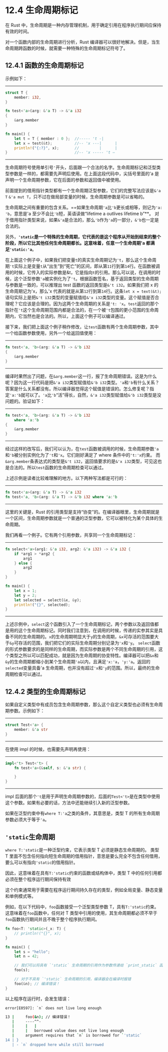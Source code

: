 # 12.4 生命周期标记

在 Rust 中，生命周期是一种内存管理机制，用于确定引用在程序执行期间应保持有效的时间。

对一个函数内部的生命周期进行分析，Rust 编译器可以很好地解决。但是，当生命周期跨函数的时候，就需要一种特殊的生命周期标记符号了。

## 12.4.1 函数的生命周期标记

示例如下：

---

```rust
struct T {
    member: i32,
}

fn test<'a>(arg: &'a T) -> &'a i32
{
    &arg.member
}

fn main() {
    let t = T { member : 0 };  //----- 't -|
    let x = test(&t);          //-- 'x ---|      |
    println!("{:?}", x);       //         |      |
}                              //-- 'x ----- 't –
```

---

生命周期符号使用单引号`'`开头，后面跟一个合法的名字。生命周期标记和泛型类型参数是一样的，都需要先声明后使用。在上面这段代码中，尖括号里面的'a 是声明一个生命周期参数，它在后面的参数和返回值中被使用。

前面提到的借用指针类型都有一个生命周期泛型参数，它们的完整写法应该是`&'a T` `&'a mut T`，只不过在做局部变量的时候，生命周期参数是可以省略的。

生命周期之间有重要的包含关系。==如果生命周期`'a`比`'b`更长或相等，则记为`'a: 'b`，意思是'a 至少不会比`'b`短，英语读做“lifetime a outlives lifetime b”**。
对于借用指针类型来说，如果`&'a`是合法的，那么`'b`作为`'a`的一部分，`&'b`也一定是合法的。

另外，**`'static`是一个特殊的生命周期，它代表的是这个程序从开始到结束的整个阶段，所以它比其他任何生命周期都长。这意味着，任意一个生命周期'a 都满足`'static:'a`**。

在上面这个例子中，如果我们把变量`t`的真实生命周期记为`'t`，那么这个生命周期`'t`实际上是变量`t`从“出生”到“死亡”的区间，即从第`11`行到第`14`行。在函数被调用的时候，它传入的实际参数是&t，它是指向`t`的引用。那么可以说，在调用的时候，这个泛型参数`'a`被实例化为了`'t`。根据函数签名，基于返回类型的生命周期与参数是一致的，可以推理出 test 函数的返回类型是`&'t i32`。如果我们把 x 的生命周期记为'x，那么'x 代表的就是从第`12`行到第`14`行。这条`let x = text(&t);`语句实际上是把`&'t i32`类型的变量赋值给`&'x i32`类型的变量。这个赋值是否合理呢？它应该是合理的。因为这两个生命周期的关系是`'t: 'x`。`test`返回的那个指针在`'t`这个生命周期范围内都是合法的，在一个被`'t`包围的更小范围的生命周期内，它当然也是合法的。所以，上面这个例子可以编译通过。

接下来，我们把上面这个例子稍作修改，让`test`函数有两个生命周期参数，其中一个给函数参数使用，另外一个给返回值使用：

---

```rust
fn test<'a, 'b>(arg: &'a T) -> &'b i32
{
    &arg.member
}
```

---

编译时果然出了问题，在`&arg.member`这一行，报了生命周期错误。这是为什么呢？因为这一行代码是把`&'a i32`类型赋值给`&'b i32`类型。`'a`和`'b`有什么关系？答案是什么关系都没有。所以编译器觉得这个赋值是错误的。怎么修复呢？指定`'a:'b`就可以了。`'a`比`'b`“活”得长，自然，`&'a i32`类型赋值给`&'b i32`类型是没问题的。验证如下：

---

```rust
fn test<'a, 'b>(arg: &'a T) -> &'b i32
    where 'a:'b
{
    &arg.member
}
```

---

经过这样的改写后，我们可以认为，在`test`函数被调用的时候，生命周期参数`'a`和`'b`被分别实例化为了`'t`和`'x`。它们刚好满足了 where 条件中的`'t:'x`约束。
而`&arg.member`条表达式的类型是`&'t i32`，返回值要求的是`&'x i32`类型，可见这也是合法的。所以`test`函数的生命周期检查可以通过。

上述示例是读者比较难理解的地方。以下两种写法都是可行的：

---

```rust
fn test<'a>(arg: &'a T) -> &'a i32
fn test<'a, 'b>(arg: &'a T) -> &'b i32 where 'a:'b
```

---

这里的关键是，Rust 的引用类型是支持“协变”的。在编译器眼里，生命周期就是一个区间，生命周期参数就是一个普通的泛型参数，它可以被特化为某个具体的生命周期。

我们再看一个例子。它有两个引用参数，共享同一个生命周期标记：

---

```rust
fn select<'a>(arg1: &'a i32, arg2: &'a i32) -> &'a i32 {
    if *arg1 > *arg2 {
        arg1
    } else {
        arg2
    }
}

fn main() {
    let x = 1;
    let y = 2;
    let selected = select(&x, &y);
    println!("{}", selected);
}
```

---

上述示例中，`select`这个函数引入了一个生命周期标记，两个参数以及返回值都是用的这个生命周期标记。同时我们注意到，在调用的时候，传递的实参其实是具备不同的生命周期的。`x`的生命周期明显大于`y`的生命周期，`&x`可存活的范围要大于`&y`可存活的范围，我们把它们的实际生命周期分别记录为`'x`和`'y`。
`select`函数的形式参数要求的是同样的生命周期，而实际参数是两个不同生命周期的引用，这个类型之所以可以匹配成功，就是因为生命周期的协变特性。编译器可以把`&x`和`&y`的生命周期都缩小到某个生命周期`'a`以内，且满足`'x:'a`，`'y:'a`。返回的`selected`变量具备'a 生命周期，也并没有超过`'x`和`'y`的范围。所以，最终的生命周期检查可以通过。

## 12.4.2 类型的生命周期标记

如果自定义类型中有成员包含生命周期参数，那么这个自定义类型也必须有生命周期参数。示例如下：

---

```rust
struct Test<'a> {
    member: &'a str
}
```

---

在使用 impl 的时候，也需要先声明再使用：

---

```rust
impl<'t> Test<'t> {
    fn test<'a>(&self, s: &'a str) {

    }
}
```

---

impl 后面的那个`'t`是用于声明生命周期参数的，后面的`Test<'t>`是在类型中使用这个参数。如果有必要的话，方法中还能继续引入新的泛型参数。

如果在泛型约束中有`where T:'a`之类的条件，其意思是，类型 T 的所有生命周期参数必须大于等于`'a`。


## `'static`生命周期
`where T:'static`是一种泛型约束，它表示类型 T 必须是静态生命周期的。
类型 T 里面不包含任何指向短生命周期的借用指针，意思是要么完全不包含任何借用，要么可以有指向`'static`的借用指针。

因此，这意味着在具有`T:'static`约束的函数或结构体中，类型 T 中的任何引用都必须在整个程序运行期间保持有效

这个约束通常用于需要在程序运行期间持久存在的类型，例如全局变量、静态变量和单例模式等。

例如，在以下代码中，`foo`函数接受一个泛型类型参数 T，具有`T:'static`约束。这意味着在`foo`函数中，任何对 T 类型中引用的使用，其生命周期都必须不早于`foo`函数执行期间并且不晚于整个程序执行期间。

```rust
fn foo<T: 'static>(_x: T) {
    // println!("{}", x);
}

fn main() {
    let s = "hello";
    let n = 42;

    // 我们可以将具有 `'static` 生命周期的引用作为参数传递给 `print_static` 函数
    foo(s);

    // 对于不具有 `'static` 生命周期的引用，编译器会在编译时报错
    foo(&n); // 编译错误！
}
```

以上程序在运行时，会发生错误：
```
error[E0597]: `n` does not live long enough
```

```sh
13 |     foo(&n); // 编译错误！
   |     ----^^-
   |     |   |
   |     |   borrowed value does not live long enough
   |     argument requires that `n` is borrowed for `'static`
14 | }
   | - `n` dropped here while still borrowed
```
